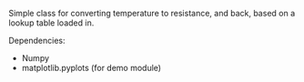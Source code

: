 Simple class for converting temperature to resistance, and back, based on a lookup table loaded in.

Dependencies:
  - Numpy
  - matplotlib.pyplots (for demo module)
